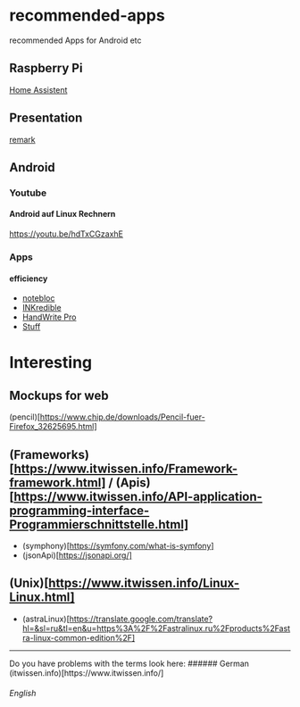 # recommended-apps
recommended Apps for Android etc



## Raspberry Pi
[Home Assistent](https://www.home-assistant.io/)


## Presentation
[remark](https://remarkjs.com/#1)

## Android
### Youtube
#### Android auf Linux Rechnern
https://youtu.be/hdTxCGzaxhE

### Apps 
#### efficiency
* [notebloc](https://play.google.com/store/apps/details?id=com.notebloc.app)
* [INKredible](https://play.google.com/store/apps/details?id=com.viettran.INKredible)
* [HandWrite Pro](https://play.google.com/store/apps/details?id=net.thoster.handwrite)
* [Stuff](https://play.google.com/store/apps/details?id=com.stuff.todo)

# Interesting
## Mockups for web
(pencil)[https://www.chip.de/downloads/Pencil-fuer-Firefox_32625695.html]

## (Frameworks)[https://www.itwissen.info/Framework-framework.html] / (Apis)[https://www.itwissen.info/API-application-programming-interface-Programmierschnittstelle.html]
* (symphony)[https://symfony.com/what-is-symfony]
* (jsonApi)[https://jsonapi.org/]

## (Unix)[https://www.itwissen.info/Linux-Linux.html]
* (astraLinux)[https://translate.google.com/translate?hl=&sl=ru&tl=en&u=https%3A%2F%2Fastralinux.ru%2Fproducts%2Fastra-linux-common-edition%2F]

<hr>
Do you have problems with the terms look here:
###### German
(itwissen.info)[https://www.itwissen.info/]

###### English

